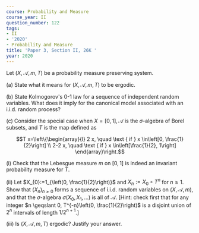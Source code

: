 ```yaml
---
course: Probability and Measure
course_year: II
question_number: 122
tags:
- II
- '2020'
- Probability and Measure
title: 'Paper 3, Section II, 26K '
year: 2020
---
```




Let $(X, \mathcal{A}, m, T)$ be a probability measure preserving system.

(a) State what it means for $(X, \mathcal{A}, m, T)$ to be ergodic.

(b) State Kolmogorov's 0-1 law for a sequence of independent random variables. What does it imply for the canonical model associated with an i.i.d. random process?

(c) Consider the special case when $X=[0,1], \mathcal{A}$ is the $\sigma$-algebra of Borel subsets, and $T$ is the map defined as

$$T x=\left\{\begin{array}{l}
2 x, \quad \text { if } x \in\left[0, \frac{1}{2}\right] \\
2-2 x, \quad \text { if } x \in\left[\frac{1}{2}, 1\right]
\end{array}\right.$$

(i) Check that the Lebesgue measure $m$ on $[0,1]$ is indeed an invariant probability measure for $T$.

(ii) Let $X_{0}:=1_{\left(0, \frac{1}{2}\right)}$ and $X_{n}:=X_{0} \circ T^{n}$ for $n \geqslant 1$. Show that $\left(X_{n}\right)_{n \geqslant 0}$ forms a sequence of i.i.d. random variables on $(X, \mathcal{A}, m)$, and that the $\sigma$-algebra $\sigma\left(X_{0}, X_{1}, \ldots\right)$ is all of $\mathcal{A}$. [Hint: check first that for any integer $n \geqslant 0, T^{-n}\left(0, \frac{1}{2}\right)$ is a disjoint union of $2^{n}$ intervals of length $1 / 2^{n+1}$.]

(iii) Is $(X, \mathcal{A}, m, T)$ ergodic? Justify your answer.